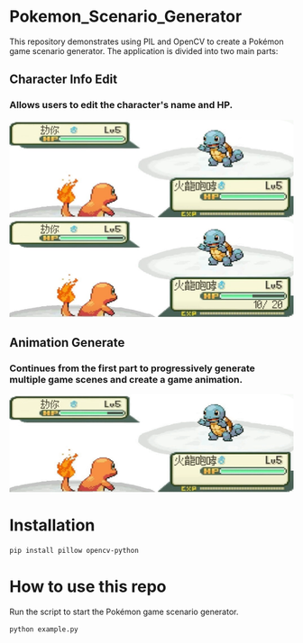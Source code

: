 # Pokemon_Scenario_Generator
This repository demonstrates using PIL and OpenCV to create a Pokémon game scenario generator.
The application is divided into two main parts:

## Character Info Edit
### Allows users to edit the character's name and HP.
![image](https://github.com/xkllkx/Pokemon_Scenario_Generator/blob/main/character_info_edit/f_w_model.jpg)![image](https://github.com/xkllkx/Pokemon_Scenario_Generator/blob/main/character_info_edit/f_w.png)

## Animation Generate
### Continues from the first part to progressively generate multiple game scenes and create a game animation.
![animation](https://github.com/xkllkx/Pokemon_Scenario_Generator/blob/main/animation_generate/test.gif)

# Installation
```bash
pip install pillow opencv-python
```

# How to use this repo
Run the script to start the Pokémon game scenario generator.
```bash
python example.py
```
